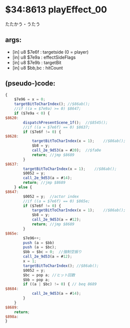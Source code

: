 ﻿
# $34:8613 playEffect_00

<summary>たたかう・うたう</summary>

## args:
+ [in] u8 $7e6f : targetside (0 = player)
+ [in] u8 $7e9a : effectSideFlags
+ [in] u8 $7e9b : targetBit
+ [in] u8 $bb,bc : hitCount
## (pseudo-)code:
```js
{
	$7e96 = x = 0;
	targetBitToCharIndex();	//$86ab();
	//if ((a = $7e9a) >= 0) $8647;
	if ($7e9a < 0) {
$8620:
		dispatchPresentScene_1f();	//$8545();
		//if ((a = $7e6f) == 0) $8637;
		if ($7e6f != 0) {
$8628:
			targetBitToCharIndex(x = 1);	//$86ab();
			$b8 = y;
			call_2e_9d53(a = #20);	//$fa0e
			return;	//jmp $8689
		}
$8637:
		targetBitToCharIndex(x = 1);	//$86ab();
		$0052 = y;
		call_2e_9d53(a = #14);
		return;	//jmp $8689
	} else {
$8647:
		$0052 = y;	//actor index
		//if ((a = $7e6f) == 0) $865e;
		if ($7e6f != 0) {
			targetBitToCharIndex(x = 1);	//$86ab();
			$b8 = y;
			call_2e_9d53(a = #12);
			return;	//jmp $8689
		}
$865e:
		$7e96++;
		push (a = $bb)
		push (a = $bc);
		$bb = $bc = 0;	//強制空振り
		call_2e_9d53(a = #12);
		x = 1;
		targetBitToCharIndex();	//$86ab();
		$0052 = y;
		$bc = pop a; //ヒット回数
		$bb = pop a;
		if ((a | $bc) != 0) { // beq 8689
$8684:
			call_2e_9d53(a = #14);
		}
	}
$8689:
	return;
$898a:
}
```



